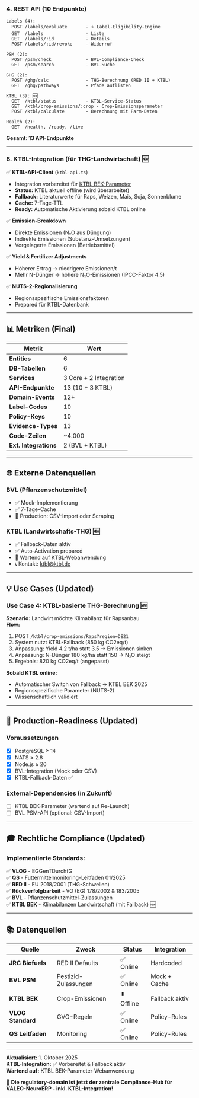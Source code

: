### 4. REST API (10 Endpunkte)

```
Labels (4):
  POST /labels/evaluate       - ⭐ Label-Eligibility-Engine
  GET  /labels                - Liste
  GET  /labels/:id            - Details
  POST /labels/:id/revoke     - Widerruf

PSM (2):
  POST /psm/check             - BVL-Compliance-Check
  GET  /psm/search            - BVL-Suche

GHG (2):
  POST /ghg/calc              - THG-Berechnung (RED II + KTBL)
  GET  /ghg/pathways          - Pfade auflisten

KTBL (3): 🆕
  GET  /ktbl/status           - KTBL-Service-Status
  GET  /ktbl/crop-emissions/:crop - Crop-Emissionsparameter
  POST /ktbl/calculate        - Berechnung mit Farm-Daten

Health (2):
  GET  /health, /ready, /live
```

**Gesamt: 13 API-Endpunkte**

---

### 8. KTBL-Integration (für THG-Landwirtschaft) 🆕

✅ **KTBL-API-Client** (`ktbl-api.ts`)
- Integration vorbereitet für [KTBL BEK-Parameter](https://www.ktbl.de/webanwendungen/bek-parameter)
- **Status:** KTBL aktuell offline (wird überarbeitet)
- **Fallback:** Literaturwerte für Raps, Weizen, Mais, Soja, Sonnenblume
- **Cache:** 7-Tage-TTL
- **Ready:** Automatische Aktivierung sobald KTBL online

✅ **Emission-Breakdown**
- Direkte Emissionen (N₂O aus Düngung)
- Indirekte Emissionen (Substanz-Umsetzungen)
- Vorgelagerte Emissionen (Betriebsmittel)

✅ **Yield & Fertilizer Adjustments**
- Höherer Ertrag → niedrigere Emissionen/t
- Mehr N-Dünger → höhere N₂O-Emissionen (IPCC-Faktor 4.5)

✅ **NUTS-2-Regionalisierung**
- Regionsspezifische Emissionsfaktoren
- Prepared für KTBL-Datenbank

---

## 📊 Metriken (Final)

| Metrik | Wert |
|--------|------|
| **Entities** | 6 |
| **DB-Tabellen** | 6 |
| **Services** | 3 Core + 2 Integration |
| **API-Endpunkte** | 13 (10 + 3 KTBL) |
| **Domain-Events** | 12+ |
| **Label-Codes** | 10 |
| **Policy-Keys** | 10 |
| **Evidence-Types** | 13 |
| **Code-Zeilen** | ~4.000 |
| **Ext. Integrations** | 2 (BVL + KTBL) |

---

## 🌐 Externe Datenquellen

### BVL (Pflanzenschutzmittel)
- ✅ Mock-Implementierung
- ✅ 7-Tage-Cache
- 🔄 Production: CSV-Import oder Scraping

### KTBL (Landwirtschafts-THG) 🆕
- ✅ Fallback-Daten aktiv
- ✅ Auto-Activation prepared
- 🔄 Wartend auf KTBL-Webanwendung
- 📞 Kontakt: ktbl@ktbl.de

---

## 💡 Use Cases (Updated)

### Use Case 4: KTBL-basierte THG-Berechnung 🆕
**Szenario:** Landwirt möchte Klimabilanz für Rapsanbau  
**Flow:**
1. POST `/ktbl/crop-emissions/Raps?region=DE21`
2. System nutzt KTBL-Fallback (850 kg CO2eq/t)
3. Anpassung: Yield 4.2 t/ha statt 3.5 → Emissionen sinken
4. Anpassung: N-Dünger 180 kg/ha statt 150 → N₂O steigt
5. Ergebnis: 820 kg CO2eq/t (angepasst)

**Sobald KTBL online:**
- Automatischer Switch von Fallback → KTBL BEK 2025
- Regionsspezifische Parameter (NUTS-2)
- Wissenschaftlich validiert

---

## 🚀 Production-Readiness (Updated)

### Voraussetzungen
- [x] PostgreSQL ≥ 14
- [x] NATS ≥ 2.8
- [x] Node.js ≥ 20
- [x] BVL-Integration (Mock oder CSV)
- [x] KTBL-Fallback-Daten ✅

### External-Dependencies (in Zukunft)
- [ ] KTBL BEK-Parameter (wartend auf Re-Launch)
- [ ] BVL PSM-API (optional: CSV-Import)

---

## 🎓 Rechtliche Compliance (Updated)

### Implementierte Standards:

✅ **VLOG** - EGGenTDurchfG  
✅ **QS** - Futtermittelmonitoring-Leitfaden 01/2025  
✅ **RED II** - EU 2018/2001 (THG-Schwellen)  
✅ **Rückverfolgbarkeit** - VO (EG) 178/2002 & 183/2005  
✅ **BVL** - Pflanzenschutzmittel-Zulassungen  
✅ **KTBL BEK** - Klimabilanzen Landwirtschaft (mit Fallback) 🆕

---

## 📚 Datenquellen

| Quelle | Zweck | Status | Integration |
|--------|-------|--------|-------------|
| **JRC Biofuels** | RED II Defaults | ✅ Online | Hardcoded |
| **BVL PSM** | Pestizid-Zulassungen | ✅ Online | Mock + Cache |
| **KTBL BEK** | Crop-Emissionen | ⏸️ Offline | Fallback aktiv |
| **VLOG Standard** | GVO-Regeln | ✅ Online | Policy-Rules |
| **QS Leitfaden** | Monitoring | ✅ Online | Policy-Rules |

---

**Aktualisiert:** 1. Oktober 2025  
**KTBL-Integration:** ✅ Vorbereitet & Fallback aktiv  
**Wartend auf:** KTBL BEK-Parameter-Webanwendung

🎉 **Die regulatory-domain ist jetzt der zentrale Compliance-Hub für VALEO-NeuroERP - inkl. KTBL-Integration!**
